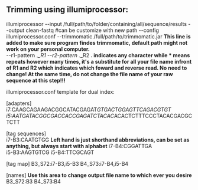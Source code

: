 ## Trimming using illumiprocessor:

illumiprocessor --input /full/path/to/folder/containing/all/sequence/results
--output clean-fastq #can be customize with new path
--config illumiprocessor.conf 
--trimmomatic /full/path/to/trimmomatic.jar **This line is added to make sure program findes trimmomatic, default path might 
                                             not work on your personal computer.**   
--r1-pattern .*_R1 --r2-pattern .*_R2  **. indicates any character while * means repeats however many times, it's a substitute 
                                       for all your file name infront of R1 and R2 which indicates which foward and reverse 
                                       read. No need to change! At the same time, do not change the file name of your raw
                                       sequence at this step!!!**


illumiprocessor.conf template for dual index:

[adapters]
i7:CAAGCAGAAGACGGCATACGAGAT*GTGACTGGAGTTCAGACGTGT
i5:AATGATACGGCGACCACCGAGATCTACAC*ACACTCTTTCCCTACACGACGCTCTT

[tag sequences]  
i7-B3:CAATGTGG    **Left hand is just shorthand abbreviations, can be set as anything, but always start with alphabet**
i7-B4:CGGATTGA   
i5-B3:AAGTGTCG
i5-B4:TTCGCAGT

[tag map]
B3_S72:i7-B3,i5-B3
B4_S73:i7-B4,i5-B4

[names]   **Use this area to change output file name to which ever you desire**
B3_S72:B3
B4_S73:B4
